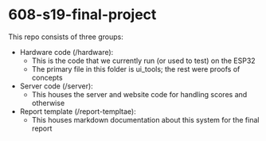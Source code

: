 # 608-s19-final-project
This repo consists of three groups:
* Hardware code (/hardware):
  * This is the code that we currently run (or used to test) on the ESP32
  * The primary file in this folder is ui_tools; the rest were proofs of concepts
* Server code (/server):
  * This houses the server and website code for handling scores and otherwise
* Report template (/report-templtae):
  * This houses markdown documentation about this system for the final report
